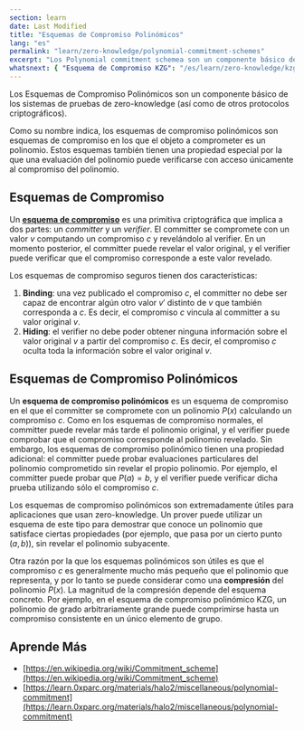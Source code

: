 ```yaml
---
section: learn
date: Last Modified
title: "Esquemas de Compromiso Polinómicos"
lang: "es"
permalink: "learn/zero-knowledge/polynomial-commitment-schemes"
excerpt: "Los Polynomial commitment schemea son un componente básico de los sistemas de pruebas de zero-knowledge."
whatsnext: { "Esquema de Compromiso KZG": "/es/learn/zero-knowledge/kzg-commitment-scheme" }
---
```


Los Esquemas de Compromiso Polinómicos son un componente básico de los sistemas de pruebas de zero-knowledge (así como de otros protocolos criptográficos).

Como su nombre indica, los esquemas de compromiso polinómicos son esquemas de compromiso en los que el objeto a comprometer es un polinomio. Estos esquemas también tienen una propiedad especial por la que una evaluación del polinomio puede verificarse con acceso únicamente al compromiso del polinomio.

## Esquemas de Compromiso

Un **[esquema de compromiso](https://en.wikipedia.org/wiki/Commitment_scheme)** es una primitiva criptográfica que implica a dos partes: un _committer_ y un _verifier_. El committer se compromete con un valor $v$ computando un compromiso $c$ y revelándolo al verifier. En un momento posterior, el committer puede revelar el valor original, y el verifier puede verificar que el compromiso corresponde a este valor revelado.

Los esquemas de compromiso seguros tienen dos características:

1. **Binding**: una vez publicado el compromiso $c$, el committer no debe ser capaz de encontrar algún otro valor $v'$ distinto de $v$ que también corresponda a $c$. Es decir, el compromiso $c$ vincula al committer a su valor original $v$.
2. **Hiding**: el verifier no debe poder obtener ninguna información sobre el valor original $v$ a partir del compromiso $c$. Es decir, el compromiso $c$ oculta toda la información sobre el valor original $v$.

## Esquemas de Compromiso Polinómicos

Un **esquema de compromiso polinómicos** es un esquema de compromiso en el que el committer se compromete con un polinomio $P(x)$ calculando un compromiso $c$. Como en los esquemas de compromiso normales, el committer puede revelar más tarde el polinomio original, y el verifier puede comprobar que el compromiso corresponde al polinomio revelado. Sin embargo, los esquemas de compromiso polinómico tienen una propiedad adicional: el committer puede probar evaluaciones particulares del polinomio comprometido sin revelar el propio polinomio. Por ejemplo, el committer puede probar que $P(a) = b$, y el verifier puede verificar dicha prueba utilizando sólo el compromiso $c$.

Los esquemas de compromiso polinómicos son extremadamente útiles para aplicaciones que usan zero-knowledge. Un prover puede utilizar un esquema de este tipo para demostrar que conoce un polinomio que satisface ciertas propiedades (por ejemplo, que pasa por un cierto punto $(a,b)$), sin revelar el polinomio subyacente.

Otra razón por la que los esquemas polinómicos son útiles es que el compromiso $c$ es generalmente mucho más pequeño que el polinomio que representa, y por lo tanto se puede considerar como una **compresión** del polinomio $P(x)$. La magnitud de la compresión depende del esquema concreto. Por ejemplo, en el esquema de compromiso polinómico KZG, un polinomio de grado arbitrariamente grande puede comprimirse hasta un compromiso consistente en un único elemento de grupo.

## Aprende Más

- [https://en.wikipedia.org/wiki/Commitment_scheme](https://en.wikipedia.org/wiki/Commitment_scheme)
- [https://learn.0xparc.org/materials/halo2/miscellaneous/polynomial-commitment](https://learn.0xparc.org/materials/halo2/miscellaneous/polynomial-commitment)
